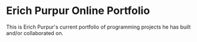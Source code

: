 # Erich Purpur Online Portfolio

This is Erich Purpur's current portfolio of programming projects he has built and/or collaborated on.
